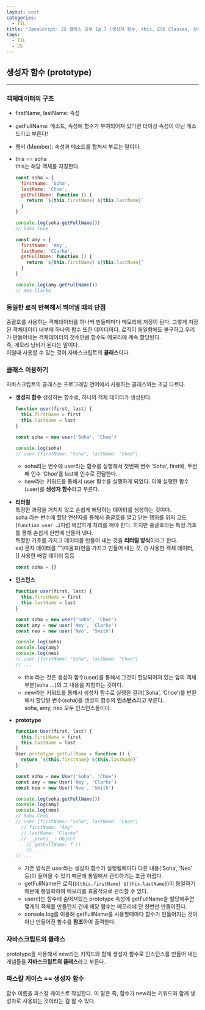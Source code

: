 ```yaml
---
layout: post
categories:
  - TIL
title: "JavaScript: JS 클래스 공부 Ep.7 (생성자 함수, this, ES6 Classes, 상속(확장))"
tags:
  - TIL
  - JS
---
```

## __생성자 함수 (prototype)__
---

### __객체데이터의 구조__
- firstName, lastName: 속성
- getFullName: 메소드, 속성에 함수가 부여되어져 있다면 더이상 속성이 아닌 메소드라고 부른다!
- 멤버 (Member): 속성과 메소드를 합쳐서 부르는 말이다.
- this == soha  
  this는 해당 객체를 지칭한다.

  ```js
  const soha = {
    firstName: 'Soha',
    lastName: 'Choe',
    getFullName: function () {
      return `${this.firstName} ${this.lastName}`
    }
  }

  console.log(soha.getFullName())
  // Soha Choe

  const amy = {
    firstName: 'Amy',
    lastName: 'Clarke',
    getFullName: function () {
      return `${this.firstName} ${this.lastName}`
    }
  }

  console.log(amy.getFullName())
  // Amy Clarke
  ```

### __동일한 로직 반복해서 찍어낼 때의 단점__
중괄호를 사용하는 객체데이터를 하나씩 만들때마다 메모리에 저장이 된다. 그렇게 저장된 객체데이터 내부에 하나의 함수 또한 데이터이다. 로직이 동일함에도 불구하고 우리가 만들어내는 객체데이터의 갯수만큼 함수도 메모리에 계속 할당된다.   
즉, 메모리 낭비가 된다는 말이다.  
이럴때 사용할 수 있는 것이 자바스크립트의 **클래스**이다.


### __클래스 이용하기__
자바스크립트의 클래스는 프로그래밍 언어에서 사용하는 클래스와는 조금 다르다.

- **생성자 함수**
  생성하는 함수로, 하나의 객체 데이터가 생성된다.
    
  ```js
  function user(first, last) {
    this.firstName = first
    this.lastName = last
  }
  
  const soha = new user('Soha', 'Choe')
  
  console.log(soha)
  // user {firstName: "Soha", lastName: "Choe"}
  ```
    - soha라는 변수에 user라는 함수를 실행해서 첫번째 변수 ‘Soha’, first에, 두번째 인수 ‘Choe’를  last에 인수로 전달한다.
    - new라는 키워드를 통해서 user 함수를 실행하게 되었다. 이때 실행한 함수(user)를 **생성자 함수**라고 부른다.

- **리터럴**  
  특정한 과정을 거치지 않고 손쉽게 해당하는 데이터를 생성하는 것이다.  
  soha 라는 변수에 할당 연산자를 통해서 중괄호를 열고 닫는 행위를 위의 코드(`function user …`)처럼 복잡하게 처리를 해야 한다. 하지만 중괄호라는 특정 기호를 통해 손쉽게 한번에 만들어 낸다.  
  특정한 기호를 가지고 데이터를 만들어 내는 것을 **리터럴 방식**이라고 한다.  
  ex) 문자 데이터를 “”(따옴표)만을 가지고 만들어 내는 것, {} 사용한 객체 데이터, [] 사용한 배열 데이터 등등
    
  ```js
  const soha = {}
  ```
    
- **인스턴스**
  ```js
  function user(first, last) {
    this.firstName = first
    this.lastName = last
  }
  
  const soha = new user('Soha', 'Choe')
  const amy = new user('Amy', 'Clarke')
  const neo = new user('Neo', 'Smith')
  
  console.log(soha)
  console.log(amy)
  console.log(neo)
  // user {firstName: "Soha", lastName: "Choe"}
  // ...
  ```
  - this 라는 것은 생성자 함수(user)를 통해서 그것이 할당되어져 있는 앞의 객체 부분(soha …)의 그 내용을 지칭하는 것이다.
  - new라는 키워드를 통해서 생성자 함수로 실행한 결과(’Soha’, ‘Choe’)를 반환해서 할당된 변수(soha)를 생성자 함수의 **인스턴스**라고 부른다.  
  soha, amy, neo 모두 인스턴스들이다.

- **prototype**
  ```js
  function User(first, last) {
    this.firstName = first
    this.lastName = last
  }
  User.prototype.getFullName = function () {
    return `${this.firstName} ${this.lastName}`
  }
  
  const soha = new User('Soha', 'Choe')
  const amy = new User('Amy', 'Clarke')
  const neo = new User('Neo', 'Smith')
  
  console.log(soha.getFullName())
  console.log(amy)
  console.log(neo)
  // Soha Choe
  // user {firstName: "Soha", lastName: "Choe"}
    // firstName: "Amy"
    // lastName: "Clarke"
    // __proto__: Object
      // getFullName: f ()
      // ...
  // ...
  ```
    - 기존 방식은 user라는 생성자 함수가 실행될때마다 다른 내용(’Soha’, ‘Neo’ 등)이 들어올 수 있기 때문에 통일해서 관리하기는 조금 어렵다.
    - getFullName은 로직(``${this.firstName} ${this.lastName}``)이 동일하기 때문에 통일화하여 메모리를 효율적으로 관리할 수 있다.
    - user라는 함수에 숨어져있는 prototype 속성에 getFullName을 할당해주면 몇개의 객체를 만들던지 간에 해당 함수는 메모리에 단 한번만 만들어진다.
    - console.log를 이용해 getFullName를 사용할때마다 함수가 만들어지는 것이 아닌 만들어진 함수를 **참조**하여 출력한다.

### **자바스크립트의 클래스**  
prototype을 사용해서 new라는 키워드와 함께 생성자 함수로 인스턴스를 만들어 내는 개념들을 **자바스크립트의 클래스**라고 부른다.

### **파스칼 케이스 == 생성자 함수**  
함수 이름을 파스칼 케이스로 작성한다. 이 말은 즉, 함수가 new라는 키워드와 함께 생성자로 사용되는 것이라는 걸 알 수 있다.